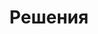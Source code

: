 ---
layout: solutions
title: "Решения"
description: "Специалисты ООО Пластмонтаж готовы разработать и смонтировать сантехнические узлы и системы, отвечающие конкретным условиям"
---